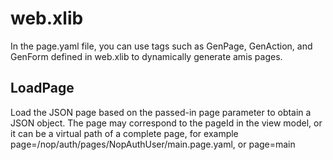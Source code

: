 # web.xlib

In the page.yaml file, you can use tags such as GenPage, GenAction, and GenForm defined in web.xlib to dynamically generate amis pages.

## LoadPage

Load the JSON page based on the passed-in page parameter to obtain a JSON object. The page may correspond to the pageId in the view model, or it can be a virtual path of a complete page, for example page=/nop/auth/pages/NopAuthUser/main.page.yaml, or page=main
<!-- SOURCE_MD5:741fde71c2d534f22ebe2eb1e8763706-->
